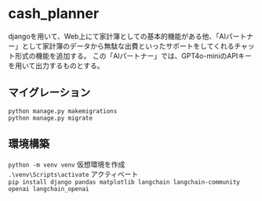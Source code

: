 # cash_planner
 djangoを用いて、Web上にて家計簿としての基本的機能がある他、「AIパートナー」として家計簿のデータから無駄な出費といったサポートをしてくれるチャット形式の機能を追加する。 この「AIパートナー」では、GPT4o-miniのAPIキーを用いて出力するものとする。

## マイグレーション
`python manage.py makemigrations`</br>
`python manage.py migrate`</br>

## 環境構築
`python -m venv venv` 仮想環境を作成</br>
`.\venv\Scripts\activate` アクティベート</br>
`pip install django pandas matplotlib langchain langchain-community openai langchain_openai`
